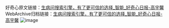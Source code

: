 好奇心原文链接：[生病问搜索引擎，有了更可信的选择_智能_好奇心日报-高宇馨](https://www.qdaily.com/articles/6124.html)
WebArchive归档链接：[生病问搜索引擎，有了更可信的选择_智能_好奇心日报-高宇馨](http://web.archive.org/web/20190623165954/https://www.qdaily.com/articles/6124.html)
![image](http://ww3.sinaimg.cn/large/007d5XDply1g3w9iys7k1j30u02wl7wh)